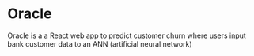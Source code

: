 # Oracle
Oracle is a a React web app to predict customer churn where users input bank customer data to an ANN (artificial neural network)
